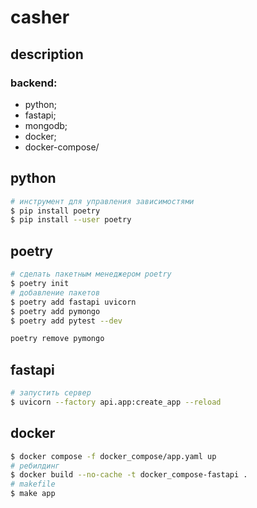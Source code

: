 ﻿# casher

## description
### backend:
   - python;
   - fastapi;
   - mongodb;
   - docker;
   - docker-compose/

## python
```bash
# инструмент для управления зависимостями
$ pip install poetry
$ pip install --user poetry
```

## poetry
```bash
# сделать пакетным менеджером poetry
$ poetry init
# добавление пакетов
$ poetry add fastapi uvicorn
$ poetry add pymongo
$ poetry add pytest --dev

poetry remove pymongo
```

## fastapi
```bash
# запустить сервер
$ uvicorn --factory api.app:create_app --reload
```

## docker
```bash
$ docker compose -f docker_compose/app.yaml up
# ребилдинг
$ docker build --no-cache -t docker_compose-fastapi .
# makefile
$ make app
```